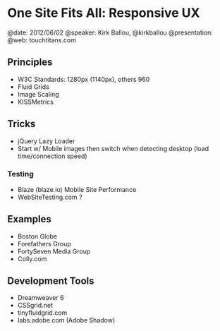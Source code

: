 # One Site Fits All: Responsive UX
@date: 2012/06/02
@speaker: Kirk Ballou, @kirkballou
@presentation: 
@web: touchtitans.com

## Principles
- W3C Standards: 1280px (1140px), others 960
- Fluid Grids
- Image Scaling
- KISSMetrics

## Tricks
- jQuery Lazy Loader
- Start w/ Mobile images then switch when detecting desktop (load time/connection speed)
### Testing
- Blaze (blaze.io) Mobile Site Performance
- WebSiteTesting.com ?

## Examples
- Boston Globe
- Forefathers Group
- FortySeven Media Group
- Colly.com

## Development Tools
- Dreamweaver 6
- CSSgrid.net
- tinyfluidgrid.com
- labs.adobe.com (Adobe Shadow)
